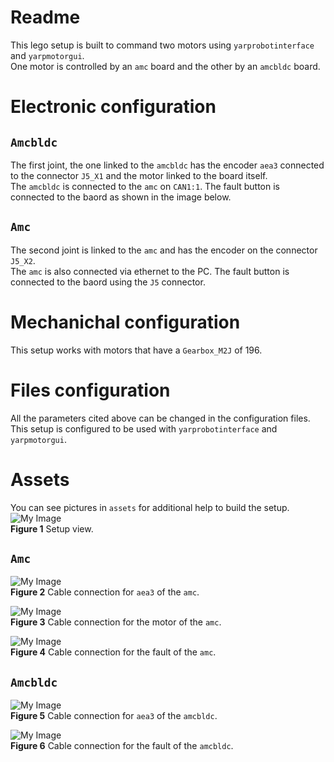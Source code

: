 # Readme

This lego setup is built to command two motors using `yarprobotinterface` and `yarpmotorgui`.   
One motor is controlled by an `amc` board and the other by an `amcbldc` board.

# Electronic configuration

## `Amcbldc`
The first joint, the one linked to the `amcbldc` has the encoder `aea3` connected to the connector `J5_X1` and the motor linked to the board itself.    
The `amcbldc` is connected to the `amc` on `CAN1:1`.
The fault button is connected to the baord as shown in the image below.

## `Amc`
The second joint is linked to the `amc` and has the encoder on the connector `J5_X2`.   
The `amc` is also connected via ethernet to the PC.
The fault button is connected to the baord using the `J5` connector.


# Mechanichal configuration
This setup works with motors that have a `Gearbox_M2J` of 196.

# Files configuration
All the parameters cited above can be changed in the configuration files.   
This setup is configured to be used with `yarprobotinterface` and `yarpmotorgui`.

# Assets 
You can see pictures in `assets` for additional help to build the setup.
![My Image](assets/Lego_setup_view.jpg)          
**Figure 1** Setup view.

## `Amc`
![My Image](assets/Lego_setup_aea3_amc.jpg)          
**Figure 2** Cable connection for `aea3` of the `amc`.

![My Image](assets/Lego_setup_amc_motor.jpg)             
**Figure 3** Cable connection for the motor of the `amc`.

![My Image](assets/Lego_setup_amc_fault.jpg)             
**Figure 4** Cable connection for the fault of the `amc`.



## `Amcbldc`
![My Image](assets/Lego_setup_aea3_amcbldc.jpg)          
**Figure 5** Cable connection for `aea3` of the `amcbldc`.

![My Image](assets/Lego_setup_amcbldc_fault.jpg)             
**Figure 6** Cable connection for the fault of the `amcbldc`.